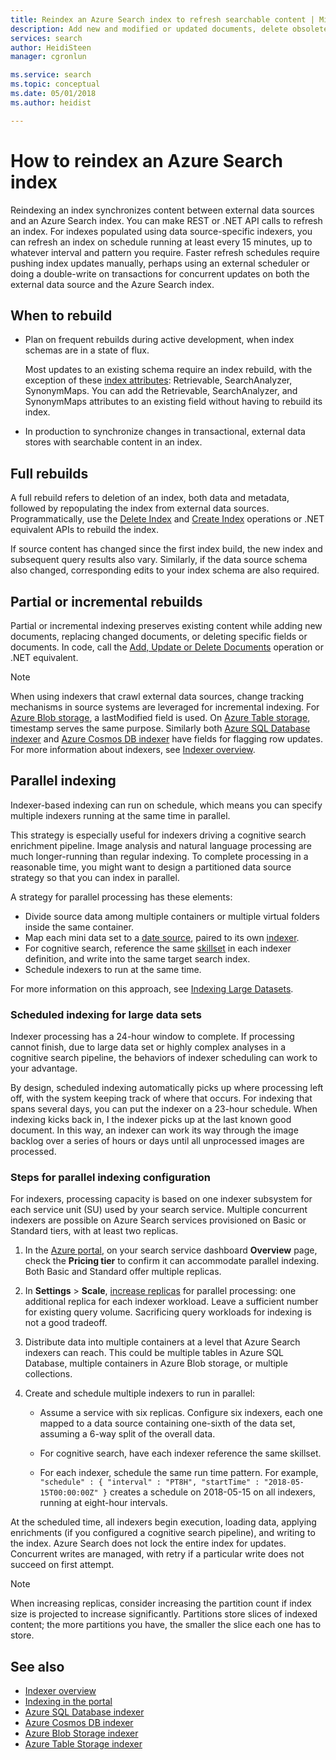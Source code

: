 ```yaml
---
title: Reindex an Azure Search index to refresh searchable content | Microsoft Docs
description: Add new and modified or updated documents, delete obsolete documents, in a full rebuild or partial indexing operation that preserves unchanged documents in an Azure Search index.
services: search
author: HeidiSteen
manager: cgronlun

ms.service: search
ms.topic: conceptual
ms.date: 05/01/2018
ms.author: heidist

---
```

# How to reindex an Azure Search index

Reindexing an index synchronizes content between external data sources and an Azure Search index. You can make REST or .NET API calls to refresh an index. For indexes populated using data source-specific indexers, you can refresh an index on schedule running at least every 15 minutes, up to whatever interval and pattern you require. Faster refresh schedules require pushing index updates manually, perhaps using an external scheduler or doing a double-write on transactions for concurrent updates on both the external data source and the Azure Search index.

## When to rebuild

+ Plan on frequent rebuilds during active development, when index schemas are in a state of flux.

  Most updates to an existing schema require an index rebuild, with the exception of these [index attributes](https://docs.microsoft.com/rest/api/searchservice/create-index): Retrievable, SearchAnalyzer, SynonymMaps. You can add the Retrievable, SearchAnalyzer, and SynonymMaps attributes to an existing field without having to rebuild its index.

+ In production to synchronize changes in transactional, external data stores with searchable content in an index.

## Full rebuilds

A full rebuild refers to deletion of an index, both data and metadata, followed by repopulating the index from external data sources. Programmatically, use the [Delete Index](https://docs.microsoft.com/rest/api/searchservice/delete-index) and [Create Index](https://docs.microsoft.com/rest/api/searchservice/create-index) operations or .NET equivalent APIs to rebuild the index. 

If source content has changed since the first index build, the new index and subsequent query results also vary. Similarly, if the data source schema also changed, corresponding edits to your index schema are also required.

## Partial or incremental rebuilds

Partial or incremental indexing preserves existing content while adding new documents, replacing changed documents, or deleting specific fields or documents. In code, call the [Add, Update or Delete Documents](https://docs.microsoft.com/rest/api/searchservice/addupdate-or-delete-documents) operation or .NET equivalent.

> [!Note]
> When using indexers that crawl external data sources, change tracking mechanisms in source systems are leveraged for incremental indexing. For [Azure Blob storage](search-howto-indexing-azure-blob-storage.md#incremental-indexing-and-deletion-detection), a lastModified field is used. On [Azure Table storage](search-howto-indexing-azure-tables.md#incremental-indexing-and-deletion-detection), timestamp serves the same purpose. Similarly both [Azure SQL Database indexer](search-howto-connecting-azure-sql-database-to-azure-search-using-indexers.md#capture-new-changed-and-deleted-rows) and  [Azure Cosmos DB indexer](search-howto-index-cosmosdb.md#indexing-changed-documents) have fields for flagging row updates. For more information about indexers, see [Indexer overview](search-indexer-overview.md).

## Parallel indexing

Indexer-based indexing can run on schedule, which means you can specify multiple indexers running at the same time in parallel.

This strategy is especially useful for indexers driving a cognitive search enrichment pipeline. Image analysis and natural language processing are much longer-running than regular indexing. To complete processing in a reasonable time, you might want to design a partitioned data source strategy so that you can index in parallel. 

A strategy for parallel processing has these elements:

+ Divide source data among multiple containers or multiple virtual folders inside the same container. 
+ Map each mini data set to a [date source](https://docs.microsoft.com/rest/api/searchservice/create-data-source), paired to its own [indexer](https://docs.microsoft.com/rest/api/searchservice/create-indexer).
+ For cognitive search, reference the same [skillset](ref-create-skillset.md) in each indexer definition, and write into the same target search index. 
+ Schedule indexers to run at the same time.

For more information on this approach, see [Indexing Large Datasets](search-howto-indexing-azure-blob-storage.md#indexing-large-datasets).

### Scheduled indexing for large data sets

Indexer processing has a 24-hour window to complete. If processing cannot finish, due to large data set or highly complex analyses in a cognitive search pipeline, the behaviors of indexer scheduling can work to your advantage. 

By design, scheduled indexing automatically picks up where processing left off, with the system keeping track of where that occurs. For indexing that spans several days, you can put the indexer on a 23-hour schedule. When indexing kicks back in, I the indexer picks up at the last known good document. In this way, an indexer can work its way through the image backlog over a series of hours or days until all unprocessed images are processed. 

### Steps for parallel indexing configuration

For indexers, processing capacity is based on one indexer subsystem for each service unit (SU) used by your search service. Multiple concurrent indexers are possible on Azure Search services provisioned on Basic or Standard tiers, with at least two replicas. 

1. In the [Azure portal](https://portal.azure.com), on your search service dashboard **Overview** page, check the **Pricing tier** to confirm it can accommodate parallel indexing. Both Basic and Standard offer multiple replicas.

2. In **Settings** > **Scale**, [increase replicas](search-capacity-planning.md) for parallel processing: one additional replica for each indexer workload. Leave a sufficient number for existing query volume. Sacrificing query workloads for indexing is not a good tradeoff.

3. Distribute data into multiple containers at a level that Azure Search indexers can reach. This could be multiple tables in Azure SQL Database, multiple containers in Azure Blob storage, or multiple collections.

4. Create and schedule multiple indexers to run in parallel:

   + Assume a service with six replicas. Configure six indexers, each one mapped to a data source containing one-sixth of the data set, assuming a 6-way split of the overall data.
    
   + For cognitive search, have each indexer reference the same skillset.

   + For each indexer, schedule the same run time pattern. For example, `"schedule" : { "interval" : "PT8H", "startTime" : "2018-05-15T00:00:00Z" }` creates a schedule on 2018-05-15 on all indexers, running at eight-hour intervals.

At the scheduled time, all indexers begin execution, loading data, applying enrichments (if you configured a cognitive search pipeline), and writing to the index. Azure Search does not lock the entire index for updates. Concurrent writes are managed, with retry if a particular write does not succeed on first attempt.

> [!Note]
> When increasing replicas, consider increasing the partition count if index size is projected to increase significantly. Partitions store slices of indexed content; the more partitions you have, the smaller the slice each one has to store.

## See also

+ [Indexer overview](search-indexer-overview.md)
+ [Indexing in the portal](search-import-data-portal.md)
+ [Azure SQL Database indexer](search-howto-connecting-azure-sql-database-to-azure-search-using-indexers.md)
+ [Azure Cosmos DB indexer](search-howto-index-cosmosdb.md)
+ [Azure Blob Storage indexer](search-howto-indexing-azure-blob-storage.md)
+ [Azure Table Storage indexer](search-howto-indexing-azure-tables.md)




